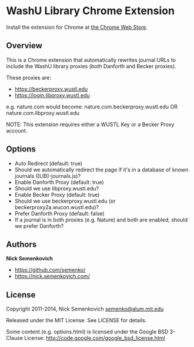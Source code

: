 # WashU Library Chrome Extension

Install the extension for Chrome at [the Chrome Web Store](https://chrome.google.com/webstore/detail/amamhphjnhlgdpjhfmnkikcingjfoeao).

## Overview

This is a Chrome extension that automatically rewrites journal URLs to include
the WashU library proxies (both Danforth and Becker proxies).

These proxies are:

 * https://beckerproxy.wustl.edu
 * https://login.libproxy.wustl.edu

e.g. nature.com would become: nature.com.beckerproxy.wustl.edu OR nature.com.libproxy.wustl.edu


NOTE: This extension requires either a WUSTL Key or a Becker Proxy account.

## Options

 * Auto Redirect (default: true)
  * Should we automatically redirect the page if it's in a database of known journals ([LIB]-journals.js)?
 * Enable Danforth Proxy (default: true)
  * Should we use libproxy.wustl.edu?
 * Enable Becker Proxy (default: true)
  * Should we use beckerproxy.wustl.edu (or beckerproxy2a.wucon.wustl.edu)?
 * Prefer Danforth Proxy (default: false)
  * If a journal is in both proxies (e.g. Nature) and both are enabled, should we prefer Danforth?


## Authors
**Nick Semenkovich**

+ https://github.com/semenko/
+ https://nick.semenkovich.com/

## License
Copyright 2011-2014, Nick Semenkovich <semenko@alum.mit.edu>

Released under the MIT License. See LICENSE for details.

Some content (e.g. options.html) is licensed under the Google BSD 3-Clause License:
http://code.google.com/google_bsd_license.html

